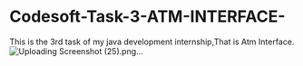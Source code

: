 # Codesoft-Task-3-ATM-INTERFACE-
This is the 3rd task of my java development internship,That is Atm Interface.
![Uploading Screenshot (25).png…]()
